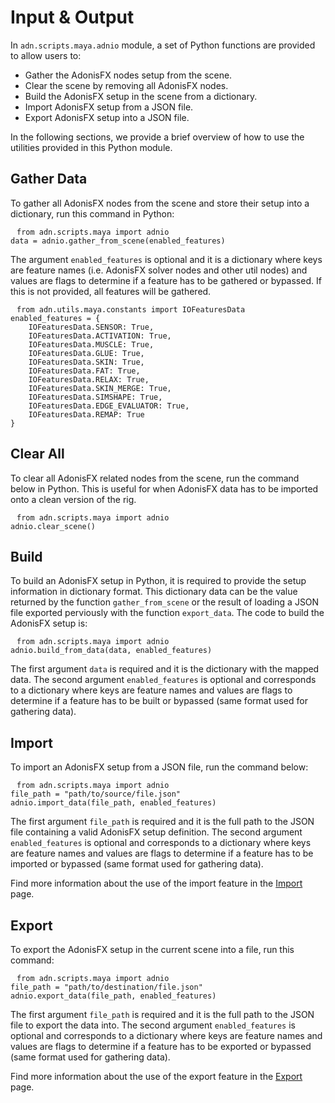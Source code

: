 # Input & Output

In `adn.scripts.maya.adnio` module, a set of Python functions are provided to allow users to:

- Gather the AdonisFX nodes setup from the scene.
- Clear the scene by removing all AdonisFX nodes.
- Build the AdonisFX setup in the scene from a dictionary.
- Import AdonisFX setup from a JSON file.
- Export AdonisFX setup into a JSON file.

In the following sections, we provide a brief overview of how to use the utilities provided in this Python module.

## Gather Data

To gather all AdonisFX nodes from the scene and store their setup into a dictionary, run this command in Python:

<pre><code style="white-space: pre; margin: 20px 0; padding: 10px; box-sizing: border-box;">from adn.scripts.maya import adnio
data = adnio.gather_from_scene(enabled_features)
</code></pre>

The argument `enabled_features` is optional and it is a dictionary where keys are feature names (i.e. AdonisFX solver nodes and other util nodes) and values are flags to determine if a feature has to be gathered or bypassed. If this is not provided, all features will be gathered.

<pre><code style="white-space: pre; margin: 20px 0; padding: 10px; box-sizing: border-box;">from adn.utils.maya.constants import IOFeaturesData
enabled_features = {
    IOFeaturesData.SENSOR: True,
    IOFeaturesData.ACTIVATION: True,
    IOFeaturesData.MUSCLE: True,
    IOFeaturesData.GLUE: True,
    IOFeaturesData.SKIN: True,
    IOFeaturesData.FAT: True,
    IOFeaturesData.RELAX: True,
    IOFeaturesData.SKIN_MERGE: True,
    IOFeaturesData.SIMSHAPE: True,
    IOFeaturesData.EDGE_EVALUATOR: True,
    IOFeaturesData.REMAP: True
}</code></pre>


## Clear All

To clear all AdonisFX related nodes from the scene, run the command below in Python. This is useful for when AdonisFX data has to be imported onto a clean version of the rig.

<pre><code style="white-space: pre; margin: 20px 0; padding: 10px; box-sizing: border-box;">from adn.scripts.maya import adnio
adnio.clear_scene()
</code></pre>

## Build

To build an AdonisFX setup in Python, it is required to provide the setup information in dictionary format. This dictionary data can be the value returned by the function `gather_from_scene` or the result of loading a JSON file exported perviously with the function `export_data`. The code to build the AdonisFX setup is:

<pre><code style="white-space: pre; margin: 20px 0; padding: 10px; box-sizing: border-box;">from adn.scripts.maya import adnio
adnio.build_from_data(data, enabled_features)
</code></pre>

The first argument `data` is required and it is the dictionary with the mapped data. The second argument `enabled_features` is optional and corresponds to a dictionary where keys are feature names and values are flags to determine if a feature has to be built or bypassed (same format used for gathering data).

## Import

To import an AdonisFX setup from a JSON file, run the command below:

<pre><code style="white-space: pre; margin: 20px 0; padding: 10px; box-sizing: border-box;">from adn.scripts.maya import adnio
file_path = "path/to/source/file.json"
adnio.import_data(file_path, enabled_features)
</code></pre>

The first argument `file_path` is required and it is the full path to the JSON file containing a valid AdonisFX setup definition. The second argument `enabled_features` is optional and corresponds to a dictionary where keys are feature names and values are flags to determine if a feature has to be imported or bypassed (same format used for gathering data).

Find more information about the use of the import feature in the [Import](tools/importer) page.

## Export

To export the AdonisFX setup in the current scene into a file, run this command:

<pre><code style="white-space: pre; margin: 20px 0; padding: 10px; box-sizing: border-box;">from adn.scripts.maya import adnio
file_path = "path/to/destination/file.json"
adnio.export_data(file_path, enabled_features)
</code></pre>

The first argument `file_path` is required and it is the full path to the JSON file to export the data into. The second argument `enabled_features` is optional and corresponds to a dictionary where keys are feature names and values are flags to determine if a feature has to be exported or bypassed (same format used for gathering data).

Find more information about the use of the export feature in the [Export](tools/exporter) page.

